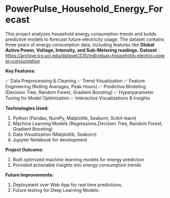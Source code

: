 # PowerPulse_Household_Energy_Forecast
This project analyzes household energy consumption trends and builds predictive models to forecast future electricity usage.
The dataset contains three years of energy consumption data, including features like **Global Active Power, Voltage, Intensity, and Sub-Metering readings.**
**Dataset** : https://archive.ics.uci.edu/dataset/235/individual+household+electric+power+consumption

**Key Features:**

✅ Data Preprocessing & Cleaning
✅ Trend Visualization
✅ Feature Engineering (Rolling Averages, Peak Hours)
✅ Predictive Modeling (Decision Tree, Random Forest, Gradient Boosting)
✅ Hyperparameter Tuning for Model Optimization
✅ Interactive Visualizations & Insights

**Technologies Used:**

1) Python (Pandas, NumPy, Matplotlib, Seaborn, Scikit-learn)
2) Machine Learning Models (Regressions,Decision Tree, Random Forest, Gradient Boosting)
3) Data Visualization (Matplotlib, Seaborn)
4) Jupyter Notebook for development

**Project Outcome:**

1) Built optimized machine learning models for energy prediction
2) Provided actionable insights into energy consumption trends

**Future Improvements:**

1) Deployment over Web App for real time predictions.
2) Future testing for Deep Learning Models.
